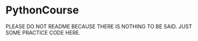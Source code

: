 # PythonCourse
PLEASE DO NOT README BECAUSE THERE IS NOTHING TO BE SAID. JUST SOME PRACTICE CODE HERE.

